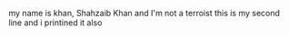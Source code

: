 my name is khan, Shahzaib Khan and I'm not a terroist
this is my second line and i printined it also
